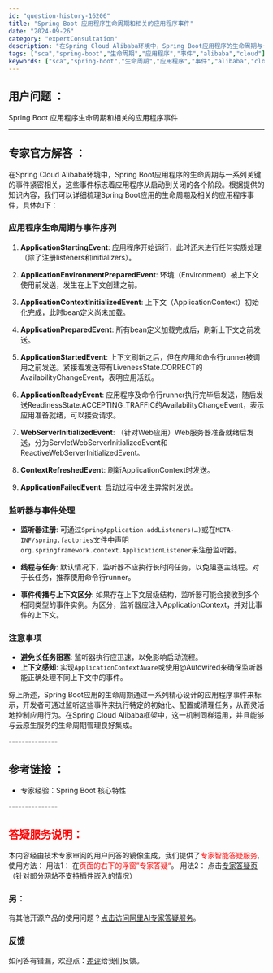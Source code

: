 ```yaml
---
id: "question-history-16206"
title: "Spring Boot 应用程序生命周期和相关的应用程序事件"
date: "2024-09-26"
category: "expertConsultation"
description: "在Spring Cloud Alibaba环境中，Spring Boot应用程序的生命周期与一系列关键的事件紧密相关，这些事件标志着应用程序从启动到关闭的各个阶段。根据提供的知识内容，我们可以详细梳理Spring Boot应用的生命周期及相关的应用程序事件，具体如下：### 应用程序生命周期与事件序"
tags: ["sca","spring-boot","生命周期","应用程序","事件","alibaba","cloud"]
keywords: ["sca","spring-boot","生命周期","应用程序","事件","alibaba","cloud"]
---
```


## 用户问题 ： 
 Spring Boot 应用程序生命周期和相关的应用程序事件  

---------------
## 专家官方解答 ：

在Spring Cloud Alibaba环境中，Spring Boot应用程序的生命周期与一系列关键的事件紧密相关，这些事件标志着应用程序从启动到关闭的各个阶段。根据提供的知识内容，我们可以详细梳理Spring Boot应用的生命周期及相关的应用程序事件，具体如下：

### 应用程序生命周期与事件序列

1. **ApplicationStartingEvent**: 应用程序开始运行，此时还未进行任何实质处理（除了注册listeners和initializers）。

2. **ApplicationEnvironmentPreparedEvent**: 环境（Environment）被上下文使用前发送，发生在上下文创建之前。

3. **ApplicationContextInitializedEvent**: 上下文（ApplicationContext）初始化完成，此时bean定义尚未加载。

4. **ApplicationPreparedEvent**: 所有bean定义加载完成后，刷新上下文之前发送。

5. **ApplicationStartedEvent**: 上下文刷新之后，但在应用和命令行runner被调用之前发送。紧接着发送带有LivenessState.CORRECT的AvailabilityChangeEvent，表明应用活跃。

6. **ApplicationReadyEvent**: 应用程序及命令行runner执行完毕后发送，随后发送ReadinessState.ACCEPTING_TRAFFIC的AvailabilityChangeEvent，表示应用准备就绪，可以接受请求。

7. **WebServerInitializedEvent**: （针对Web应用）Web服务器准备就绪后发送，分为ServletWebServerInitializedEvent和ReactiveWebServerInitializedEvent。

8. **ContextRefreshedEvent**: 刷新ApplicationContext时发送。

9. **ApplicationFailedEvent**: 启动过程中发生异常时发送。

### 监听器与事件处理

- **监听器注册**: 可通过`SpringApplication.addListeners(…)`或在`META-INF/spring.factories`文件中声明`org.springframework.context.ApplicationListener`来注册监听器。
  
- **线程与任务**: 默认情况下，监听器不应执行长时间任务，以免阻塞主线程。对于长任务，推荐使用命令行runner。

- **事件传播与上下文区分**: 如果存在上下文层级结构，监听器可能会接收到多个相同类型的事件实例。为区分，监听器应注入ApplicationContext，并对比事件的上下文。

### 注意事项

- **避免长任务阻塞**: 监听器执行应迅速，以免影响启动流程。
- **上下文感知**: 实现`ApplicationContextAware`或使用@Autowired来确保监听器能正确处理不同上下文中的事件。

综上所述，Spring Boot应用的生命周期通过一系列精心设计的应用程序事件来标示，开发者可通过监听这些事件来执行特定的初始化、配置或清理任务，从而灵活地控制应用行为。在Spring Cloud Alibaba框架中，这一机制同样适用，并且能够与云原生服务的生命周期管理良好集成。


<font color="#949494">---------------</font> 


## 参考链接 ：

* 专家经验：Spring Boot 核心特性 


 <font color="#949494">---------------</font> 
 


## <font color="#FF0000">答疑服务说明：</font> 

本内容经由技术专家审阅的用户问答的镜像生成，我们提供了<font color="#FF0000">专家智能答疑服务</font>,使用方法：
用法1： 在<font color="#FF0000">页面的右下的浮窗”专家答疑“</font>。
用法2： 点击[专家答疑页](https://answer.opensource.alibaba.com/docs/intro)（针对部分网站不支持插件嵌入的情况）
### 另：


有其他开源产品的使用问题？[点击访问阿里AI专家答疑服务](https://answer.opensource.alibaba.com/docs/intro)。
### 反馈
如问答有错漏，欢迎点：[差评](https://ai.nacos.io/user/feedbackByEnhancerGradePOJOID?enhancerGradePOJOId=16214)给我们反馈。
